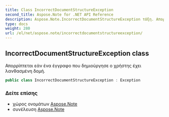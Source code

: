```yaml
---
title: Class IncorrectDocumentStructureException
second_title: Aspose.Note for .NET API Reference
description: Aspose.Note.IncorrectDocumentStructureException τάξη. Απορρίπτεται εάν ένα έγγραφο που δημιούργησε ο χρήστης έχει λανθασμένη δομή.
type: docs
weight: 280
url: /el/net/aspose.note/incorrectdocumentstructureexception/
---
```

## IncorrectDocumentStructureException class

Απορρίπτεται εάν ένα έγγραφο που δημιούργησε ο χρήστης έχει λανθασμένη δομή.

```csharp
public class IncorrectDocumentStructureException : Exception
```

### Δείτε επίσης

* χώρος ονομάτων [Aspose.Note](../../aspose.note/)
* συνέλευση [Aspose.Note](../../)



